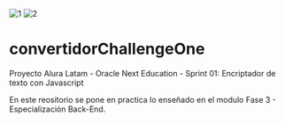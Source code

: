 ![1](https://app.aluracursos.com/assets/images/logos/logo-aluraespanhol.svg)
![2](/image/qrpage.svg)
# convertidorChallengeOne
Proyecto Alura Latam - Oracle Next Education - Sprint 01: Encriptador de texto con Javascript

En este reositorio se pone en practica lo enseñado en el modulo Fase 3 - Especialización Back-End.
